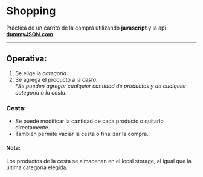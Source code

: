 # Shopping

Práctica de un carrito de la compra utilizando **javascript** y la api **[dummyJSON.com](http://dummyjson.com)**

---
## Operativa:
1. Se elige la *categoría*.
2. Se agrega el producto a la *cesta*.   
**Se pueden agregar cualquier cantidad de productos y de cualquier categoría a la cesta.*

### Cesta:
* Se puede modificar la cantidad de cada producto o quitarlo directamente.
* También permite vaciar la cesta o finalizar la compra.

#### Nota:
Los productos de la cesta se almacenan en el local storage, al igual que la última categoría elegida.
